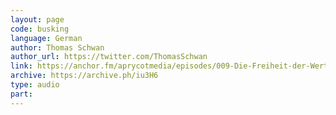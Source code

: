 ```yaml
---
layout: page
code: busking
language: German
author: Thomas Schwan
author_url: https://twitter.com/ThomasSchwan
link: https://anchor.fm/aprycotmedia/episodes/009-Die-Freiheit-der-Werte--Gigi-e1hhf7k
archive: https://archive.ph/iu3H6
type: audio
part: 
---
```

